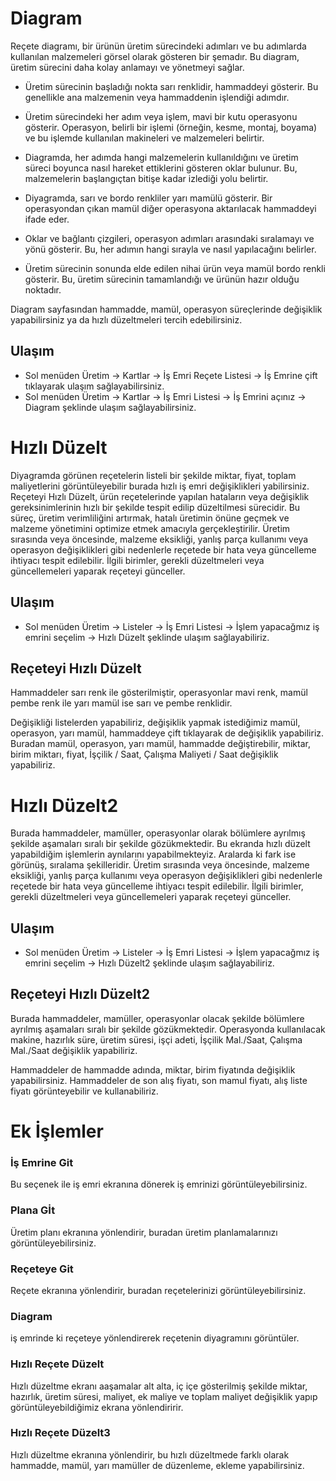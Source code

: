 
# Diagram 

Reçete diagramı, bir ürünün üretim sürecindeki adımları ve bu adımlarda kullanılan malzemeleri görsel olarak gösteren bir şemadır. 
Bu diagram, üretim sürecini daha kolay anlamayı ve yönetmeyi sağlar.

- Üretim sürecinin başladığı nokta sarı renklidir, hammaddeyi gösterir. Bu genellikle ana malzemenin veya hammaddenin işlendiği adımdır.

- Üretim sürecindeki her adım veya işlem, mavi bir kutu operasyonu gösterir. 
Operasyon, belirli bir işlemi (örneğin, kesme, montaj, boyama) ve bu işlemde kullanılan makineleri ve malzemeleri belirtir.

- Diagramda, her adımda hangi malzemelerin kullanıldığını ve üretim süreci boyunca nasıl hareket ettiklerini gösteren oklar bulunur. 
Bu, malzemelerin başlangıçtan bitişe kadar izlediği yolu belirtir.

- Diyagramda, sarı ve bordo renkliler yarı mamülü gösterir. Bir operasyondan çıkan mamül diğer operasyona aktarılacak hammaddeyi ifade eder. 

- Oklar ve bağlantı çizgileri, operasyon adımları arasındaki sıralamayı ve yönü gösterir. Bu, her adımın hangi sırayla ve nasıl yapılacağını belirler.

- Üretim sürecinin sonunda elde edilen nihai ürün veya mamül bordo renkli gösterir. Bu, üretim sürecinin tamamlandığı ve ürünün hazır olduğu noktadır.

Diagram sayfasından hammadde, mamül, operasyon süreçlerinde değişiklik yapabilirsiniz ya da hızlı düzeltmeleri tercih edebilirsiniz.

## Ulaşım

- Sol menüden Üretim -> Kartlar -> İş Emri Reçete Listesi -> İş Emrine çift tıklayarak ulaşım sağlayabilirsiniz.
- Sol menüden Üretim -> Kartlar -> İş Emri Listesi -> İş Emrini açınız -> Diagram şeklinde ulaşım sağlayabilirsiniz.


# Hızlı Düzelt

Diyagramda görünen reçetelerin listeli bir şekilde miktar, fiyat, toplam maliyetlerini görüntüleyebilir burada hızlı iş emri değişiklikleri yabilirsiniz.
Reçeteyi Hızlı Düzelt, ürün reçetelerinde yapılan hataların veya değişiklik gereksinimlerinin hızlı bir şekilde tespit edilip düzeltilmesi sürecidir. 
Bu süreç, üretim verimliliğini artırmak, hatalı üretimin önüne geçmek ve malzeme yönetimini optimize etmek amacıyla gerçekleştirilir.
Üretim sırasında veya öncesinde, malzeme eksikliği, yanlış parça kullanımı veya operasyon değişiklikleri gibi nedenlerle reçetede bir hata veya güncelleme ihtiyacı tespit edilebilir.
İlgili birimler, gerekli düzeltmeleri veya güncellemeleri yaparak reçeteyi günceller.

## Ulaşım 

- Sol menüden Üretim -> Listeler -> İş Emri Listesi -> İşlem yapacağmız iş emrini seçelim -> Hızlı Düzelt şeklinde ulaşım sağlayabiliriz.

## Reçeteyi Hızlı Düzelt 

Hammaddeler sarı renk ile gösterilmiştir, operasyonlar mavi renk, mamül pembe renk ile yarı mamül ise sarı ve pembe renklidir.

Değişikliği listelerden yapabiliriz, değişiklik yapmak istediğimiz mamül, operasyon, yarı mamül, hammaddeye çift tıklayarak de değişiklik yapabiliriz.
Buradan mamül, operasyon, yarı mamül, hammadde değiştirebilir, miktar, birim miktarı, fiyat, İşçilik / Saat, Çalışma Maliyeti / Saat değişiklik yapabiliriz.

# Hızlı Düzelt2 

Burada hammaddeler, mamüller, operasyonlar olarak bölümlere ayrılmış şekilde aşamaları sıralı bir şekilde gözükmektedir.
Bu ekranda hızlı düzelt yapabildiğim işlemlerin aynılarını yapabilmekteyiz. Aralarda ki fark ise görünüş, sıralama şekilleridir.
Üretim sırasında veya öncesinde, malzeme eksikliği, yanlış parça kullanımı veya operasyon değişiklikleri gibi nedenlerle reçetede bir hata veya güncelleme ihtiyacı tespit edilebilir.
İlgili birimler, gerekli düzeltmeleri veya güncellemeleri yaparak reçeteyi günceller.

## Ulaşım

- Sol menüden Üretim -> Listeler -> İş Emri Listesi -> İşlem yapacağmız iş emrini seçelim -> Hızlı Düzelt2 şeklinde ulaşım sağlayabiliriz.

## Reçeteyi Hızlı Düzelt2

Burada hammaddeler, mamüller, operasyonlar olacak şekilde bölümlere ayrılmış aşamaları sıralı bir şekilde gözükmektedir.
Operasyonda kullanılacak makine, hazırlık süre, üretim süresi, işçi adeti, İşçilik Mal./Saat, Çalışma Mal./Saat değişiklik yapabiliriz.

Hammaddeler de hammadde adında, miktar, birim fiyatında değişiklik yapabilirsiniz.
Hammaddeler de son alış fiyatı, son mamul fiyatı, alış liste fiyatı görünteyebilir ve kullanabiliriz.

# Ek İşlemler 

### İş Emrine Git 

Bu seçenek ile iş emri ekranına dönerek iş emrinizi görüntüleyebilirsiniz.

### Plana Gİt 

Üretim planı ekranına yönlendirir, buradan üretim planlamalarınızı görüntüleyebilirsiniz.

### Reçeteye Git

Reçete ekranına yönlendirir, buradan reçetelerinizi görüntüleyebilirsiniz.

### Diagram 

iş emrinde ki reçeteye yönlendirerek reçetenin diyagramını görüntüler.

### Hızlı Reçete Düzelt

Hızlı düzeltme ekranı aaşamalar alt alta, iç içe gösterilmiş şekilde miktar, hazırlık, üretim süresi, maliyet, ek maliye ve toplam maliyet değişiklik yapıp görüntüleyebildiğimiz ekrana yönlendiririr.

### Hızlı Reçete Düzelt3

Hızlı düzeltme ekranına yönlendirir, bu hızlı düzeltmede farklı olarak hammadde, mamül, yarı mamüller de düzenleme, ekleme yapabilirsiniz.